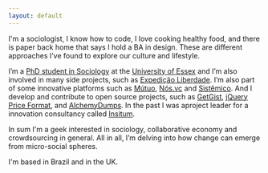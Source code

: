```yaml
---
layout: default
---
```


I'm a sociologist, I know how to code, I love cooking healthy food, and there is paper back home that says I hold a BA in design. These are different approaches I’ve found to explore our culture and lifestyle.

I’m a [PhD student in Sociology](https://www.essex.ac.uk/sociology/staff/profile.aspx?ID=3456) at the [University of Essex](https://www.essex.ac.uk) and I’m also involved in many side projects, such as [Expedição Liberdade](http://expedicaoliberdade.com.br). I’m also part of some innovative platforms such as [Mútuo](https://vimeo.com/72760145), [Nós.vc](http://nos.vc) and [Sistêmico](https://github.com/danielweinmann/sistemico). And I develop and contribute to open source projects, such as [GetGist](https://github.com/cuducos/getgist), [jQuery Price Format](http://jquerypriceformat.com), and [AlchemyDumps](https://github.com/cuducos/alchemydumps). In the past I was aproject leader for a innovation consultancy called [Insitum](http://insitum.com).

In sum I'm a geek interested in sociology, collaborative economy and crowdsourcing in general. All in all, I’m delving into how change can emerge from micro-social spheres.

I'm based in Brazil and in the UK.
